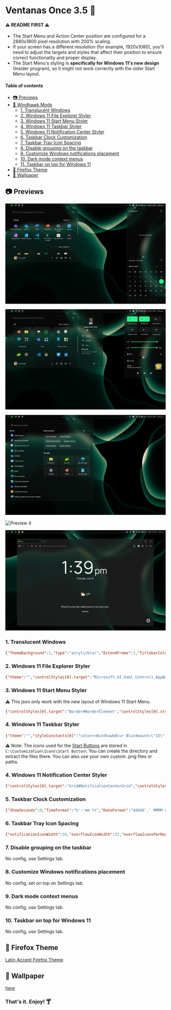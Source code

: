 # Ventanas Once 3.5 🦅

#### ⚠️ README FIRST ⚠️
- The Start Menu and Action Center position are configured for a 2880x1800 pixel resolution with 200% scaling.
- If your screen has a different resolution (for example, 1920x1080), you'll need to adjust the targets and styles that affect their position to ensure correct functionality and proper display.
- The Start Menu's styling is **specifically for Windows 11's new design** (Insider program), so it might not work correctly with the older Start Menu layout.

#### Table of contents
* [📷 Previews](#previews)
* [🦅 Windhawk Mods](#windhawk-mods)
    * [1. Translucent Windows](#1-translucent-windows)
    * [2. Windows 11 File Explorer Styler](#2-windows-11-file-explorer-styler)
    * [3. Windows 11 Start Menu Styler](#3-windows-11-start-menu-styler)
    * [4. Windows 11 Taskbar Styler](#4-windows-11-taskbar-styler)
    * [5. Windows 11 Notification Center Styler](#5-windows-11-notification-center-styler)
    * [6. Taskbar Clock Customization](#6-taskbar-clock-customization)
    * [7. Taskbar Tray Icon Spacing](#7-taskbar-tray-icon-spacing)
    * [8. Disable grouping on the taskbar](#8-disable-grouping-on-the-taskbar)
    * [9. Customize Windows notifications placement](#9-customize-windows-notifications-placement)
    * [10. Dark mode context menus](#10-dark-mode-context-menus)
    * [11. Taskbar on top for Windows 11](#11-taskbar-on-top-for-windows-11)
* [🦊 Firefox Theme](#firefox-theme)
* [🔗 Wallpaper](#wallpaper)

## 📷 Previews

![Preview 1](https://github.com/Acercandr0/Ventanas-Once/blob/main/Previews/prev1.png)

![Preview 2](https://github.com/Acercandr0/Ventanas-Once/blob/main/Previews/prev2.png)

![Preview 3](https://github.com/Acercandr0/Ventanas-Once/blob/main/Previews/prev3.png)

![Preview 4](https://github.com/Acercandr0/Ventanas-Once/blob/main/Previews/prev4.png)

![Preview 5](https://github.com/Acercandr0/Ventanas-Once/blob/main/Previews/prev5.png)

### 1. Translucent Windows
```json
{"ThemeBackground":1,"type":"acrylicblur","ExtendFrame":1,"TitlebarColor.ColorTitlebar":0,"TitlebarColor.titlerbarstyles_active":"","TitlebarColor.titlerbarstyles_inactive":"","TitlebarTextColor.ColorTitlebarText":0,"TitlebarTextColor.titlerbarcolorstyles_active":"","TitlebarTextColor.titlerbarcolorstyles_inactive":"","BorderColor.ColorBorder":0,"BorderColor.borderstyles_active":"0","BorderColor.borderstyles_inactive":"0","BorderColor.MenuBorderColor":0,"TextAlphaBlend":1,"AccentBlurBehind":"B3222733","ImmersiveDarkTitle":1,"CornerOption":"default","RainbowSpeed":1,"BorderColor.RainbowBorder":0,"TitlebarColor.RainbowTitlebar":0,"RenderingMod.ThemeBackground":1,"RenderingMod.AccentColorControls":1,"RuledPrograms[0].target":"mspaint.exe","RuledPrograms[0].type":"none","RuledPrograms[0].AccentBlurBehind":"00000000","RuledPrograms[0].ImmersiveDarkTitle":0,"RuledPrograms[0].ExtendFrame":0,"RuledPrograms[0].CornerOption":"default","RuledPrograms[0].RainbowSpeed":1,"RuledPrograms[0].TitlebarColor.ColorTitlebar":0,"RuledPrograms[0].TitlebarColor.RainbowTitlebar":0,"RuledPrograms[0].TitlebarColor.titlerbarstyles_active":"FF0000","RuledPrograms[0].TitlebarColor.titlerbarstyles_inactive":"00FFFF","RuledPrograms[0].TitlebarTextColor.ColorTitlebarText":0,"RuledPrograms[0].TitlebarTextColor.RainbowTextColor":0,"RuledPrograms[0].TitlebarTextColor.titlerbarcolorstyles_active":"FF0000","RuledPrograms[0].TitlebarTextColor.titlerbarcolorstyles_inactive":"00FFFF","RuledPrograms[0].BorderColor.ColorBorder":0,"RuledPrograms[0].BorderColor.RainbowBorder":0,"RuledPrograms[0].BorderColor.borderstyles_active":"FF0000","RuledPrograms[0].BorderColor.borderstyles_inactive":"00FFFF"}
```

### 2. Windows 11 File Explorer Styler
```json
{"theme":"","controlStyles[0].target":"Microsoft.UI.Xaml.Controls.AppBarSeparator","controlStyles[0].styles[0]":"Visibility=Collapsed","controlStyles[1].target":"Grid#DetailsViewControlRootGrid","controlStyles[1].styles[0]":"Background=Transparent","controlStyles[2].target":"StackPanel#DetailsViewThumbnail","controlStyles[2].styles[0]":"Background=Transparent","controlStyles[3].target":"Grid#CommandBarControlRootGrid","controlStyles[3].styles[0]":"Background=Transparent","controlStyles[3].styles[1]":"BorderThickness=0,0,0,0","controlStyles[4].target":"FileExplorerExtensions.GalleryViewControl#GalleryViewControl > Grid","controlStyles[4].styles[0]":"Background=Transparent","controlStyles[5].target":"FileExplorerExtensions.GalleryViewControl#GalleryViewControl > Grid > Grid#GalleryRootGrid","controlStyles[5].styles[0]":"Background=Transparent","controlStyles[6].target":"TabViewItem > Grid#LayoutRoot > Canvas > Microsoft.UI.Xaml.Shapes.Path#SelectedBackgroundPath","controlStyles[6].styles[0]":"Fill=Transparent","controlStyles[7].target":"Microsoft.UI.Xaml.Controls.Grid#NavigationBarControlGrid","controlStyles[7].styles[0]":"Background=Transparent","controlStyles[8].target":"CommandBar#FileExplorerCommandBar","controlStyles[8].styles[0]":"Background=Transparent","controlStyles[9].target":"Microsoft.UI.Xaml.Controls.Border#RightBottomBorderLine","controlStyles[9].styles[0]":"Visibility=Collapsed","controlStyles[10].target":"Microsoft.UI.Xaml.Controls.Border#LeftBottomBorderLine","controlStyles[10].styles[0]":"Visibility=Collapsed","controlStyles[11].target":"Microsoft.UI.Xaml.Controls.Border#BottomBorderLine","controlStyles[11].styles[0]":"Visibility=Collapsed","controlStyles[12].target":"TabViewItem > Grid#LayoutRoot > Grid#TabContainer","controlStyles[12].styles[0]":"BorderBrush=Transparent","controlStyles[12].styles[1]":"Background=Transparent","styleConstants[0]":"","resourceVariables[0].variableKey":"","resourceVariables[0].value":"","explorerFrameContainerHeight":0}
```

### 3. Windows 11 Start Menu Styler
⚠️ This json only work with the new layout of Windows 11 Start Menu.
```json
{"controlStyles[0].target":"Border#BorderElement","controlStyles[0].styles[0]":"Background=Transparent","controlStyles[1].target":"Border#StartDropShadow\"","controlStyles[1].styles[0]":"Visibility=Collapsed","controlStyles[2].target":"Border#AcrylicBorder","controlStyles[2].styles[0]":"Background:=$color","controlStyles[3].target":"Border#AcrylicOverlay","controlStyles[3].styles[0]":"Background:=Transparent","controlStyles[3].styles[1]":"BorderThickness=0,0,0,0","controlStyles[4].target":"Grid#UnderlineContainer","controlStyles[4].styles[0]":"Visibility=Collapsed","controlStyles[5].target":"Border#dropshadow","controlStyles[5].styles[0]":"Visibility=Collapsed","controlStyles[6].target":"Windows.UI.Xaml.Controls.Grid#FrameRoot","controlStyles[6].styles[0]":"RenderTransform:=<TranslateTransform X=\"0\" Y=\"-368\" />","controlStyles[6].styles[1]":"MaxHeight=500","controlStyles[7].target":"Windows.UI.Xaml.Controls.SemanticZoom#TopLevelRoot","controlStyles[7].styles[0]":"RenderTransform:=<TranslateTransform X=\"0\" Y=\"368\" />","controlStyles[8].target":"Windows.UI.Xaml.Controls.Border#RightCompanionDropShadow","controlStyles[8].styles[0]":"Visibility=Collapsed","controlStyles[9].target":"Windows.UI.Xaml.Controls.Border#AppBorder","controlStyles[9].styles[0]":"Background:=$color","controlStyles[10].target":"Windows.UI.Xaml.Controls.Border#TaskbarSearchBackground","controlStyles[10].styles[0]":"Background=Transparent","controlStyles[11].target":"Windows.UI.Xaml.Controls.Border#dropshadow","controlStyles[11].styles[0]":"Visibility=Collapsed","controlStyles[12].target":"Windows.UI.Xaml.Controls.Border#LayerBorder","controlStyles[12].styles[0]":"Visibility=Collapsed","controlStyles[13].target":"StartMenu.FolderModal","controlStyles[13].styles[0]":"RenderTransform:=<TranslateTransform X=\"0\" Y=\"368\" />","controlStyles[14].target":"StartMenu.FolderModal > Windows.UI.Xaml.Controls.Grid#Root > Windows.UI.Xaml.Controls.Border","controlStyles[14].styles[0]":"Background:=$color","controlStyles[14].styles[1]":"Shadow:=","controlStyles[14].styles[2]":"BorderThickness=0","controlStyles[15].target":"StartMenu.CategoryControl > Windows.UI.Xaml.Controls.Grid#RootGrid > Windows.UI.Xaml.Controls.Border","controlStyles[15].styles[0]":"BorderThickness=0","controlStyles[16].target":"Windows.UI.Xaml.Controls.Border#StartDropShadow","controlStyles[16].styles[0]":"Visibility=Collapsed","controlStyles[2].styles[1]":"BorderThickness=0","controlStyles[9].styles[1]":"BorderThickness=0","styleConstants[0]":"color=<WindhawkBlur BlurAmount=\"20\" TintColor=\"#B3222733\"/>","controlStyles[15].styles[1]":"Background:=$color"}
```

### 4. Windows 11 Taskbar Styler  
```json
{"theme":"","styleConstants[0]":"color=<WindhawkBlur BlurAmount=\"15\" TintColor=\"#B3222733\"/>","resourceVariables[0].variableKey":"","resourceVariables[0].value":"","controlStyles[0].target":"Taskbar.TaskListLabeledButtonPanel@RunningIndicatorStates > Rectangle#RunningIndicator","controlStyles[0].styles[0]":"Width@ActiveRunningIndicator=21","controlStyles[0].styles[1]":"Height=2","controlStyles[0].styles[2]":"Width@InactiveRunningIndicator=10","controlStyles[0].styles[3]":"Margin=4,0,0,0","controlStyles[1].target":"Taskbar.ExperienceToggleButton#LaunchListButton[AutomationProperties.AutomationId=StartButton] > Taskbar.TaskListButtonPanel@CommonStates > Border#BackgroundElement","controlStyles[1].styles[0]":"Background@InactiveNormal:=<ImageBrush Stretch=\"Uniform\" ImageSource=\"C:\\Customization\\Icons\\Start Button\\Normal.png\" />","controlStyles[1].styles[1]":"Background@InactivePointerOver:=<ImageBrush Stretch=\"Uniform\" ImageSource=\"C:\\Customization\\Icons\\Start Button\\Hover.png\" />","controlStyles[1].styles[2]":"Background@InactivePressed:=<ImageBrush Stretch=\"Uniform\" ImageSource=\"C:\\Customization\\Icons\\Start Button\\Pressed.png\" />","controlStyles[1].styles[3]":"BorderThickness=0","controlStyles[1].styles[4]":"Background@ActiveNormal:=<ImageBrush Stretch=\"Uniform\" ImageSource=\"C:\\Customization\\Icons\\Start Button\\Pressed.png\" />","controlStyles[1].styles[5]":"Background@ActivePointerOver:=<ImageBrush Stretch=\"Uniform\" ImageSource=\"C:\\Customization\\Icons\\Start Button\\Hover.png\" />","controlStyles[1].styles[6]":"Background@ActivePressed:=<ImageBrush Stretch=\"Uniform\" ImageSource=\"C:\\Customization\\Icons\\Start Button\\Pressed.png\" />","controlStyles[1].styles[7]":"CornerRadius=0","controlStyles[1].styles[8]":"MaxHeight=15","controlStyles[1].styles[9]":"MaxWidth=15","controlStyles[2].target":"Taskbar.ExperienceToggleButton#LaunchListButton[AutomationProperties.AutomationId=StartButton] > Taskbar.TaskListButtonPanel > Microsoft.UI.Xaml.Controls.AnimatedVisualPlayer#Icon","controlStyles[2].styles[0]":"Visibility=Collapsed","controlStyles[3].target":"Taskbar.TaskbarFrame > Grid#RootGrid > Taskbar.TaskbarBackground > Grid > Rectangle#BackgroundFill","controlStyles[3].styles[0]":"Fill:=$color","controlStyles[4].target":"Taskbar.ExperienceToggleButton#LaunchListButton","controlStyles[4].styles[0]":"Width=35","controlStyles[5].target":"Windows.UI.Xaml.Controls.Image#OverlayIcon","controlStyles[5].styles[0]":"Transform3D:=<CompositeTransform3D ScaleX=\"0.6\" ScaleY=\"0.6\" ScaleZ=\"0.6\" />","controlStyles[5].styles[1]":"Margin=11,1,0,0","controlStyles[6].target":"Taskbar.Badge#BadgeControl","controlStyles[6].styles[0]":"Transform3D:=<CompositeTransform3D ScaleX=\"0.6\" ScaleY=\"0.6\" ScaleZ=\"0.6\" />","controlStyles[6].styles[1]":"Margin=11,1,0,0","controlStyles[7].target":"Taskbar.TaskListLabeledButtonPanel#IconPanel","controlStyles[7].styles[0]":"Padding=0","controlStyles[8].target":"Windows.UI.Xaml.Controls.Image#Icon","controlStyles[8].styles[0]":"Margin=4,0,0,0","controlStyles[9].target":"Border#OverflowFlyoutBackgroundBorder","controlStyles[9].styles[0]":"Background:=$color","controlStyles[9].styles[1]":"Shadow:=","controlStyles[10].target":"Windows.UI.Xaml.Controls.Border#BackgroundBorder","controlStyles[10].styles[0]":"Margin=0,0,0,0","controlStyles[4].styles[1]":"Margin=3,0,10,0","controlStyles[11].target":"Rectangle#BackgroundStroke","controlStyles[11].styles[0]":"Visibility=Collapsed","controlStyles[1].styles[10]":"Margin=-6,0,0,0","controlStyles[9].styles[2]":"BorderThickness=0","controlStyles[11].styles[1]":"Shadow:=","controlStyles[12].target":"Microsoft.UI.Xaml.Controls.ProgressBar#ProgressIndicator","controlStyles[12].styles[0]":"Width=auto","controlStyles[12].styles[1]":"MinHeight=2","controlStyles[12].styles[2]":"Margin=0"}
```
⚠️ Note: The icons used for the [Start Buttons](https://github.com/Acercandr0/Ventanas-Once/blob/main/Start%20Button.7z) are stored in `C:\Customization\Icons\Start Button\` You can create the directory and extract the files there. You can also use your own custom .png files or paths.

### 4. Windows 11 Notification Center Styler
```json
{"controlStyles[0].target":"Grid#NotificationCenterGrid","controlStyles[0].styles[0]":"Background:=$color","controlStyles[0].styles[1]":"BorderThickness=0","controlStyles[0].styles[2]":"Shadow:=","controlStyles[0].styles[3]":"VerticalAlignment=Stretch","controlStyles[1].target":"Grid#CalendarCenterGrid","controlStyles[1].styles[0]":"Background:=$color","controlStyles[1].styles[1]":"BorderThickness=0","controlStyles[1].styles[2]":"Shadow:=","controlStyles[2].target":"ScrollViewer#CalendarControlScrollViewer","controlStyles[2].styles[0]":"Background:=<AcrylicBrush Opacity=\"0\"/>","controlStyles[3].target":"MenuFlyoutPresenter","controlStyles[3].styles[0]":"Background:=$color","controlStyles[3].styles[1]":"BorderThickness=0","controlStyles[3].styles[2]":"Padding=2,4,2,4","controlStyles[3].styles[3]":"Shadow:=","controlStyles[4].target":"Border#JumpListRestyledAcrylic","controlStyles[4].styles[0]":"Background:=$color","controlStyles[4].styles[1]":"BorderThickness=0","controlStyles[4].styles[2]":"Shadow:=","controlStyles[5].target":"Grid#ControlCenterRegion","controlStyles[5].styles[0]":"Background:=$color","controlStyles[5].styles[1]":"BorderThickness=0","controlStyles[5].styles[2]":"Margin=0,0,0,460","controlStyles[5].styles[3]":"Shadow:=","controlStyles[6].target":"Windows.UI.Xaml.Controls.Grid#L1Grid > Border","controlStyles[6].styles[0]":"Background:=<SolidColorBrush Color=\"Transparent\"/>","controlStyles[7].target":"Windows.UI.Xaml.Controls.Grid#MediaTransportControlsRegion","controlStyles[7].styles[0]":"Background:=$color","controlStyles[7].styles[1]":"BorderThickness=0","controlStyles[7].styles[2]":"Margin=0,0,0,-970","controlStyles[7].styles[3]":"Shadow:=","controlStyles[8].target":"Grid#MediaTransportControlsRoot","controlStyles[8].styles[0]":"Background:=<SolidColorBrush Color=\"Transparent\"/>","controlStyles[9].target":"ContentPresenter#PageContent","controlStyles[9].styles[0]":"Background:=<SolidColorBrush Color=\"Transparent\"/>","controlStyles[10].target":"ContentPresenter#PageContent > Grid > Border","controlStyles[10].styles[0]":"Background:=<SolidColorBrush Color=\"Transparent\"/>","controlStyles[11].target":"QuickActions.ControlCenter.AccessibleWindow#PageWindow > ContentPresenter > Grid#FullScreenPageRoot","controlStyles[11].styles[0]":"Background:=<SolidColorBrush Color=\"Transparent\"/>","controlStyles[12].target":"QuickActions.ControlCenter.AccessibleWindow#PageWindow > ContentPresenter > Grid#FullScreenPageRoot > ContentPresenter#PageHeader","controlStyles[12].styles[0]":"Background:=<SolidColorBrush Color=\"Transparent\"/>","controlStyles[13].target":"Windows.UI.Xaml.Controls.ListView#MediaButtonsListView","controlStyles[13].styles[0]":"RenderTransform:=<ScaleTransform ScaleX=\"0.9\" ScaleY=\"0.9\" />","controlStyles[13].styles[1]":"RenderTransformOrigin=0.5,0.5","controlStyles[14].target":"ActionCenter.FocusSessionControl","controlStyles[14].styles[0]":"Height=0","theme":"","styleConstants[0]":"color=<WindhawkBlur BlurAmount=\"15\" TintColor=\"#B3222733\"/>","resourceVariables[0].variableKey":"","resourceVariables[0].value":"","controlStyles[15].target":"Border#ToastBackgroundBorder2","controlStyles[15].styles[0]":"Background:=$color","controlStyles[15].styles[1]":"BorderThickness=0,0,0,0","controlStyles[15].styles[2]":"Shadow:=","controlStyles[16].target":"Grid#ThumbnailImage","controlStyles[16].styles[0]":"Grid.Column=0","controlStyles[16].styles[1]":"Margin=-2,-5,0,0","controlStyles[16].styles[2]":"Height=132","controlStyles[16].styles[3]":"Width=130","controlStyles[17].target":"StackPanel#PrimaryAndSecondaryTextContainer","controlStyles[17].styles[0]":"Margin=160,-10,0,0","controlStyles[13].styles[2]":"Margin=60,-30,-10,0","controlStyles[13].styles[3]":"VerticalAlignment=0","controlStyles[13].styles[4]":"HorizontalAlignment=2","controlStyles[18].target":"Windows.UI.Xaml.Controls.Image#IconImage","controlStyles[19].target":"Windows.UI.Xaml.Controls.TextBlock#AppNameText","controlStyles[19].styles[0]":"Margin=160,0,0,-40","controlStyles[18].styles[0]":"Visibility=Collapsed","controlStyles[2].styles[1]":"BorderThickness=0"}
```

### 5. Taskbar Clock Customization  
```json
{"ShowSeconds":0,"TimeFormat":"h':'mm tt","DateFormat":"ddddd',' MMMM d","WeekdayFormat":"dddd","WeekdayFormatCustom":"","TopLine":"%date%   %time%","BottomLine":"","MiddleLine":"","TooltipLine":"","Width":180,"Height":60,"MaxWidth":0,"TextSpacing":0,"WebContentsItems[0].Url":"","WebContentsItems[0].BlockStart":"","WebContentsItems[0].Start":"","WebContentsItems[0].End":"","WebContentsItems[0].MaxLength":50,"WebContentsUpdateInterval":10,"TimeZones[0]":"Eastern Standard Time","TimeStyle.Hidden":0,"TimeStyle.TextColor":"","TimeStyle.TextAlignment":"","TimeStyle.FontSize":0,"TimeStyle.FontFamily":"","TimeStyle.FontWeight":"","TimeStyle.FontStyle":"","TimeStyle.FontStretch":"","TimeStyle.CharacterSpacing":0,"DateStyle.Hidden":1,"DateStyle.TextColor":"","DateStyle.TextAlignment":"","DateStyle.FontSize":0,"DateStyle.FontFamily":"","DateStyle.FontWeight":"","DateStyle.FontStyle":"","DateStyle.FontStretch":"","DateStyle.CharacterSpacing":0,"oldTaskbarOnWin11":0}
```

### 6. Taskbar Tray Icon Spacing
```json
{"notificationIconWidth":30,"overflowIconWidth":32,"overflowIconsPerRow":5}
```

### 7. Disable grouping on the taskbar
No config, use Settings tab.

### 8. Customize Windows notifications placement
No config, set on top on Settings tab.

### 9. Dark mode context menus
No config, use Settings tab.

### 10. Taskbar on top for Windows 11
No config, use Settings tab.


## 🦊 Firefox Theme
[Latin Accent Firefox Theme](https://github.com/Acercandr0/Latin-Accent)

## 🔗 Wallpaper
[here](https://4kwallpapers.com/black-dark/ios-13-stock-ipados-dark-green-black-background-amoled-ipad-794.html)

### That's it. Enjoy! 🍸
